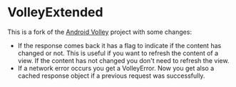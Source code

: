 VolleyExtended
==============

This is a fork of the [Android Volley](https://android.googlesource.com/platform/frameworks/volley/) project with some changes:

 - If the response comes back it has a flag to indicate if the content has changed or not. This is useful if you want to refresh the content of a view. If the content has not changed you don't need to refresh the view.
 - If a network error occurs you get a VolleyError. Now you get also a cached response object if a previous request was successfully.
 